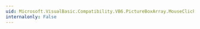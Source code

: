 ```yaml
---
uid: Microsoft.VisualBasic.Compatibility.VB6.PictureBoxArray.MouseClick
internalonly: False
---
```


